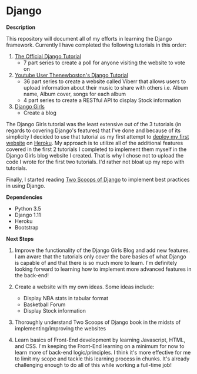# Django

**Description**

This repository will document all of my efforts in learning the Django framework. Currently I have completed the following tutorials in this order:

1.  [The Official Django Tutorial](https://docs.djangoproject.com/en/1.11/intro/tutorial01/)
	* 7 part series to create a poll for anyone visiting the website to vote on
2. [Youtube User Thenewboston's Django Tutorial](https://www.youtube.com/watch?v=qgGIqRFvFFk&list=PL6gx4Cwl9DGBlmzzFcLgDhKTTfNLfX1IK)
	* 36 part series to create a website called Viberr that allows users to upload information about their music to share with others i.e. Album name, Album cover, songs for each album
	* 4 part series to create a RESTful API to display Stock information
3. [Django Girls](https://tutorial.djangogirls.org/en/)
	* Create a blog

The Django Girls tutorial was the least extensive out of the 3 tutorials (in regards to covering Django's features) that I've done and because of its simplicity I decided to use that tutorial as my first attempt to [deploy my first website](https://rodellblog.herokuapp.com) on [Heroku](https://devcenter.heroku.com/articles/deploying-python). My approach is to utilize all of the additional features covered in the first 2 tutorials I completed to implement them myself in the Django Girls blog website I created. That is why I chose not to upload the code I wrote for the first two tutorials. I'd rather not bloat up my repo with tutorials.

Finally, I started reading [Two Scoops of Django](https://www.twoscoopspress.com/) to implement best practices in using Django.

**Dependencies**
* Python 3.5
* Django 1.11
* Heroku
* Bootstrap

**Next Steps**

1. Improve the functionality of the Django Girls Blog and add new features. I am aware that the tutorials only cover the bare basics of what Django is capable of and that there is so much more to learn. I'm definitely looking forward to learning how to implement more advanced features in the back-end!

2. Create a website with my own ideas. Some ideas include: 
	* Display NBA stats in tabular format
	* Basketball Forum
	* Display Stock information

3. Thoroughly understand Two Scoops of Django book in the midsts of implementing/improving the websites

4. Learn basics of Front-End development by learning Javascript, HTML, and CSS. I'm keeping the Front-End learning on a minimum for now to learn more of back-end logic/principles. I think it's more effective for me to limit my scope and tackle this learning process in chunks. It's already challenging enough to do all of this while working a full-time job!
